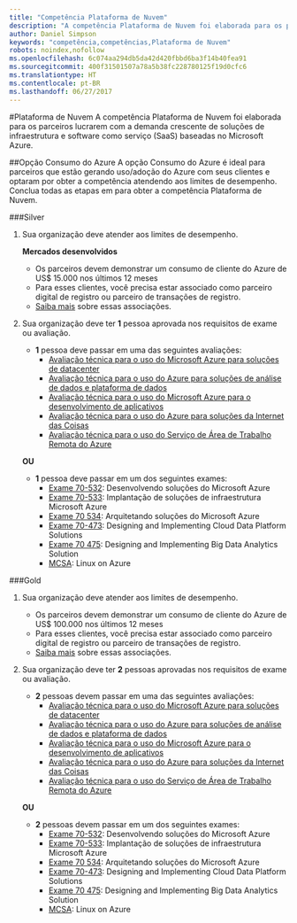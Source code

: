 ```yaml
---
title: "Competência Plataforma de Nuvem"
description: "A competência Plataforma de Nuvem foi elaborada para os parceiros lucrarem com a demanda crescente de soluções de infraestrutura e software como serviço (SaaS) baseadas no Microsoft Azure."
author: Daniel Simpson
keywords: "competência,competências,Plataforma de Nuvem"
robots: noindex,nofollow
ms.openlocfilehash: 6c074aa294db5da42d420fbbd6ba3f14b40fea91
ms.sourcegitcommit: 400f31501507a78a5b38fc228780125f19d0cfc6
ms.translationtype: HT
ms.contentlocale: pt-BR
ms.lasthandoff: 06/27/2017
---
```

#<a name="cloud-platform"></a>Plataforma de Nuvem
A competência Plataforma de Nuvem foi elaborada para os parceiros lucrarem com a demanda crescente de soluções de infraestrutura e software como serviço (SaaS) baseadas no Microsoft Azure.

##<a name="azure-consumption-option"></a>Opção Consumo do Azure
A opção Consumo do Azure é ideal para parceiros que estão gerando uso/adoção do Azure com seus clientes e optaram por obter a competência atendendo aos limites de desempenho. Conclua todas as etapas em para obter a competência Plataforma de Nuvem.

###<a name="silver"></a>Silver

1. Sua organização deve atender aos limites de desempenho.

    **Mercados desenvolvidos**
    
    - Os parceiros devem demonstrar um consumo de cliente do Azure de US$ 15.000 nos últimos 12 meses
    - Para esses clientes, você precisa estar associado como parceiro digital de registro ou parceiro de transações de registro.
    - [Saiba mais](https://partner.microsoft.com/en-us/membership/digital-partner-of-record) sobre essas associações.  
  
2. Sua organização deve ter **1** pessoa aprovada nos requisitos de exame ou avaliação.

    - **1** pessoa deve passar em uma das seguintes avaliações:
        - [Avaliação técnica para o uso do Microsoft Azure para soluções de datacenter](https://partneruniversity.microsoft.com/?whr=uri:MicrosoftAccount&courseId=13736&scoId=N3FXNd7VB_8805299994)
        - [Avaliação técnica para o uso do Azure para soluções de análise de dados e plataforma de dados](https://partneruniversity.microsoft.com/?whr=uri:MicrosoftAccount&courseId=13735&scoId=eOi68a7VB_1905299994)
        - [Avaliação técnica para o uso do Microsoft Azure para o desenvolvimento de aplicativos](https://partneruniversity.microsoft.com/?whr=uri:MicrosoftAccount&courseId=13979&scoId=enD8qylbB_9305299993)
        - [Avaliação técnica para o uso do Azure para soluções da Internet das Coisas](https://partneruniversity.microsoft.com/?whr=uri:MicrosoftAccount&courseId=16252&scoId=ABMqsgVLC_4605996570)
        - [Avaliação técnica para o uso do Serviço de Área de Trabalho Remota do Azure](https://partneruniversity.microsoft.com/?whr=uri:MicrosoftAccount&courseId=16571&scoId=R4xnMbpgC_3505996570)

    **OU**

    - **1** pessoa deve passar em um dos seguintes exames:
        - [Exame 70-532](https://www.microsoft.com/en-us/learning/exam-70-532.aspx): Desenvolvendo soluções do Microsoft Azure
        - [Exame 70-533](https://www.microsoft.com/en-us/learning/exam-70-533.aspx): Implantação de soluções de infraestrutura Microsoft Azure
        - [Exame 70 534](https://www.microsoft.com/en-us/learning/exam-70-534.aspx): Arquitetando soluções do Microsoft Azure
        - [Exame 70-473](https://www.microsoft.com/en-us/learning/exam-70-473.aspx): Designing and Implementing Cloud Data Platform Solutions
        - [Exame 70 475](https://www.microsoft.com/en-us/learning/exam-70-475.aspx): Designing and Implementing Big Data Analytics Solution
        - [MCSA](https://www.microsoft.com/en-us/learning/mcsa-linux-azure-certification.aspx): Linux on Azure

###<a name="gold"></a>Gold

1. Sua organização deve atender aos limites de desempenho.

    - Os parceiros devem demonstrar um consumo de cliente do Azure de US$ 100.000 nos últimos 12 meses
    - Para esses clientes, você precisa estar associado como parceiro digital de registro ou parceiro de transações de registro.
    - [Saiba mais](https://partner.microsoft.com/en-us/membership/digital-partner-of-record) sobre essas associações.

2. Sua organização deve ter **2** pessoas aprovadas nos requisitos de exame ou avaliação.

    - **2** pessoas devem passar em uma das seguintes avaliações:
        - [Avaliação técnica para o uso do Microsoft Azure para soluções de datacenter](https://partneruniversity.microsoft.com/?whr=uri:MicrosoftAccount&courseId=13736&scoId=N3FXNd7VB_8805299994)
        - [Avaliação técnica para o uso do Azure para soluções de análise de dados e plataforma de dados](https://partneruniversity.microsoft.com/?whr=uri:MicrosoftAccount&courseId=13735&scoId=eOi68a7VB_1905299994)
        - [Avaliação técnica para o uso do Microsoft Azure para o desenvolvimento de aplicativos](https://partneruniversity.microsoft.com/?whr=uri:MicrosoftAccount&courseId=13979&scoId=enD8qylbB_9305299993)
        - [Avaliação técnica para o uso do Azure para soluções da Internet das Coisas](https://partneruniversity.microsoft.com/?whr=uri:MicrosoftAccount&courseId=16252&scoId=ABMqsgVLC_4605996570)
        - [Avaliação técnica para o uso do Serviço de Área de Trabalho Remota do Azure](https://partneruniversity.microsoft.com/?whr=uri:MicrosoftAccount&courseId=16571&scoId=R4xnMbpgC_3505996570)

    **OU**

    - **2** pessoas devem passar em um dos seguintes exames:
        - [Exame 70-532](https://www.microsoft.com/en-us/learning/exam-70-532.aspx): Desenvolvendo soluções do Microsoft Azure
        - [Exame 70-533](https://www.microsoft.com/en-us/learning/exam-70-533.aspx): Implantação de soluções de infraestrutura Microsoft Azure
        - [Exame 70 534](https://www.microsoft.com/en-us/learning/exam-70-534.aspx): Arquitetando soluções do Microsoft Azure
        - [Exame 70-473](https://www.microsoft.com/en-us/learning/exam-70-473.aspx): Designing and Implementing Cloud Data Platform Solutions
        - [Exame 70 475](https://www.microsoft.com/en-us/learning/exam-70-475.aspx): Designing and Implementing Big Data Analytics Solution
        - [MCSA](https://www.microsoft.com/en-us/learning/mcsa-linux-azure-certification.aspx): Linux on Azure

